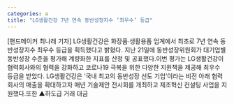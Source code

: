 ```yaml
---
categories: a
title: "LG생활건강 7년 연속 동반성장지수 ‘최우수’ 등급"
---
```

[핸드메이커 최나래 기자] LG생활건강은 화장품∙생활용품 업계에서 최초로 7년 연속 동반성장지수 최우수 등급을 획득했다고 밝혔다. 지난 21일에 동반성장위원회가 대기업별 동반성장 수준을 평가해 계량화한 지표를 산정 및 공표했다.이번 평가는 LG생활건강이 협력회사와의 협력을 강화하고 코로나19 극복을 위한 다양한 지원책을 제공해 최우수 등급을 받았다. LG생활건강은 ‘국내 최고의 동반성장 선도 기업’이라는 비전 아래 협력회사의 매출을 확대하고자 매년 기술제안 전시회를 개최하고 제조혁신 컨설팅 사업을 지원했다.또한 ▲하도급 거래 대금
